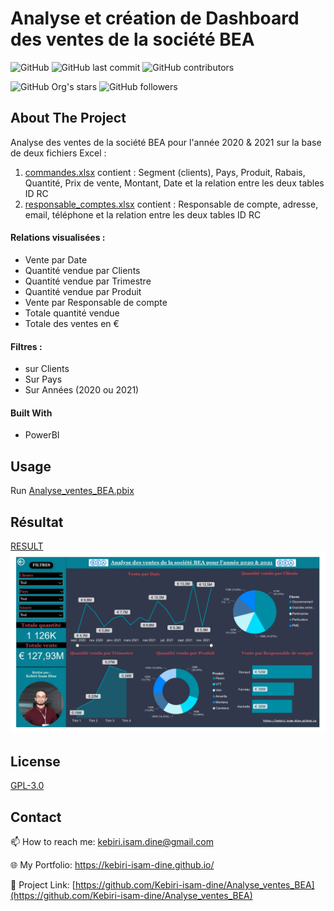 # Analyse et création de Dashboard des ventes de la société BEA

![GitHub](https://img.shields.io/github/license/kebiri-isam-dine/Analyse_ventes_BEA?color=g&style=for-the-badge)
![GitHub last commit](https://img.shields.io/github/last-commit/kebiri-isam-dine/Analyse_ventes_BEA?color=red&style=for-the-badge)
![GitHub contributors](https://img.shields.io/github/contributors/kebiri-isam-dine/Analyse_ventes_BEA?color=yellow&style=for-the-badge)

![GitHub Org's stars](https://img.shields.io/github/stars/kebiri-isam-dine?style=social)
![GitHub followers](https://img.shields.io/github/followers/kebiri-isam-dine?style=social)

## About The Project

Analyse des ventes de la société BEA pour l'année 2020 & 2021 sur la base de deux fichiers Excel :

1. [commandes.xlsx](Data/commandes.xlsx) contient : Segment (clients), Pays, Produit, Rabais, Quantité, Prix de vente, Montant, Date et la relation entre les deux tables ID RC
2. [responsable_comptes.xlsx](Data/responsable%20comptes.xlsx) contient : Responsable de compte, adresse, email, téléphone et la relation entre les deux tables ID RC

#### Relations visualisées :
- Vente par Date
- Quantité vendue par Clients
- Quantité vendue par Trimestre
- Quantité vendue par Produit
- Vente par Responsable de compte
- Totale quantité vendue
- Totale des ventes en €


#### Filtres :
- sur Clients
- Sur Pays
- Sur Années (2020 ou 2021)



#### Built With

* PowerBI



## Usage

Run [Analyse_ventes_BEA.pbix](Analyse_ventes_BEA.pbix)

## Résultat
[RESULT](Analyse_ventes_BEA.pdf)
<img src="Analyse_ventes_BEA.jpg" >

## License

[GPL-3.0](https://choosealicense.com/licenses/gpl-3.0/)

## Contact

📫 How to reach me: kebiri.isam.dine@gmail.com

🌐 My Portfolio: <https://kebiri-isam-dine.github.io/>

🔗 Project Link: [https://github.com/Kebiri-isam-dine/Analyse_ventes_BEA](https://github.com/Kebiri-isam-dine/Analyse_ventes_BEA)
